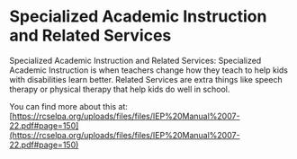# Specialized Academic Instruction and Related Services
Specialized Academic Instruction and Related Services: Specialized Academic Instruction is when teachers change how they teach to help kids with disabilities learn better. Related Services are extra things like speech therapy or physical therapy that help kids do well in school.

You can find more about this at: [https://rcselpa.org/uploads/files/files/IEP%20Manual%2007-22.pdf#page=150](https://rcselpa.org/uploads/files/files/IEP%20Manual%2007-22.pdf#page=150)
